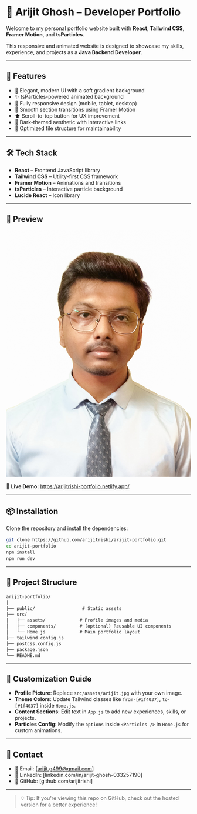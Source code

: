 # 💼 Arijit Ghosh – Developer Portfolio

Welcome to my personal portfolio website built with **React**, **Tailwind CSS**, **Framer Motion**, and **tsParticles**.

This responsive and animated website is designed to showcase my skills, experience, and projects as a **Java Backend Developer**.

---

## 🌟 Features

- 🎨 Elegant, modern UI with a soft gradient background
- ✨ tsParticles-powered animated background
- 📱 Fully responsive design (mobile, tablet, desktop)
- 🎥 Smooth section transitions using Framer Motion
- ⬆️ Scroll-to-top button for UX improvement
- 🌙 Dark-themed aesthetic with interactive links
- 📁 Optimized file structure for maintainability

---

## 🛠 Tech Stack

- **React** – Frontend JavaScript library
- **Tailwind CSS** – Utility-first CSS framework
- **Framer Motion** – Animations and transitions
- **tsParticles** – Interactive particle background
- **Lucide React** – Icon library

---

## 📸 Preview

![Website Preview](./src/assets/arijit.jpg)

🔗 **Live Demo:** https://arijitrishi-portfolio.netlify.app/

---

## 📦 Installation

Clone the repository and install the dependencies:

```bash
git clone https://github.com/arijitrishi/arijit-portfolio.git
cd arijit-portfolio
npm install
npm run dev
```

---

## 📁 Project Structure

```
arijit-portfolio/
│
├── public/                  # Static assets
├── src/
│   ├── assets/             # Profile images and media
│   ├── components/         # (optional) Reusable UI components
│   └── Home.js             # Main portfolio layout
├── tailwind.config.js
├── postcss.config.js
├── package.json
└── README.md
```

---

## 🧩 Customization Guide

- **Profile Picture**: Replace `src/assets/arijit.jpg` with your own image.
- **Theme Colors**: Update Tailwind classes like `from-[#1f4037]`, `to-[#1f4037]` inside `Home.js`.
- **Content Sections**: Edit text in `App.js` to add new experiences, skills, or projects.
- **Particles Config**: Modify the `options` inside `<Particles />` in `Home.js` for custom animations.

---

## 🤝 Contact

- 📧 Email: [arijit.g499@gmail.com]
- 🔗 LinkedIn: [linkedin.com/in/arijit-ghosh-033257190]
- 🐙 GitHub: [github.com/arijitrishi]

---

> 💡 Tip: If you're viewing this repo on GitHub, check out the hosted version for a better experience!
